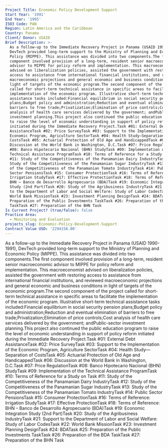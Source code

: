 ```yaml
---
Project Title: Economic Policy Development Support
Start Year: '1991'
End Year: '1995'
ISO3 Code: PAN
Region: Latin America and the Caribbean
Country: Panama
Client/ Donor: USAID
Brief Description: >-
  As a follow-up to the Immediate Recovery Project in Panama (USAID 1990-1991),
  DevTech provided long-term support to the Ministry of Planning and Economic
  Policy (MIPPE). This assistance was divided into two components.The first
  component involved provision of a long-term, resident senior macroeconomic
  advisor to MIPPE for policy reform and implementation. This macroeconomist
  advised on liberalization policies, assisted the government with restoring
  access to assistance from international financial institutions, and reviewed
  macroeconomic projections and general economic and business conditions in
  light of targets of the economic program.The second component of the project
  called for short-term technical assistance in specific areas to facilitate the
  implementation of the economic program. Illustrative short-term technical
  assistance tasks included:Financial equilibrium in social security pension
  plans;Budget policy and administration;Reduction and eventual elimination of
  barriers to free trade;Privatization;Elimination of price controls;Cost
  analysis of health care services delivered by the government; andPublic-sector
  investment planning.This project also continued the public education program
  to raise the level of economic understanding in support of policy reform
  initiated during the Immediate Recovery Project.Task #01: External Debt
  AssistanceTask #02: Price SurveyTask #03: Support to the Implementation of the
  Economic Program, Agriculture SectorTask #04: Health Study—Separation of
  CostsTask #05: Actuarial Protection of Old Age and HandicappedTask #06:
  Discussion at the World Bank in Washington, D.C.Task #07: Price RegulationTask
  #08: Banco Hipotecario Nacional (BHN) StudyTask #09: Implementation of the
  Technical Assistance ProgramTask #10: Terms of Reference for a Study on Task
  #11: Study of the Competitiveness of the Panamanian Dairy IndustryTask #12:
  Study of the Competitiveness of the Panamanian Sugar IndustryTask #13: Study
  of the Competitiveness of the Panamanian Tomato IndustryTask #14: Public
  Sector PensionsTask #15: Consumer ProtectionTask #16: Terms of Reference:
  Irrigation StudyTask #17: Effective ProtectionTask #18: Terms of Reference:
  BHN – Banco de Desarrollo Agropecuario (BDA)Task #19: Economic Integration
  Study (2nd Part)Task #20: Study of the Agribusiness IndustryTask #21: Support
  to the Department of Labor and Social Welfare: Study of Labor CodesTask #22:
  World Bank MissionTask #23: Investment Planning DesignTask #24: BDATask #25:
  Preparation of the Public Investments TaskTask #26: Preparation of the BDA
  TaskTask #27: Preparation of the BHN Task
Is Current Project? (true/false): false
Practice Area:
  - Monitoring and Evaluation
projects_slug: Economic-Policy-Development-Support
Contract Value USD: '2294158.00'
---
```

As a follow-up to the Immediate Recovery Project in Panama (USAID 1990-1991), DevTech provided long-term support to the Ministry of Planning and Economic Policy (MIPPE). This assistance was divided into two components.The first component involved provision of a long-term, resident senior macroeconomic advisor to MIPPE for policy reform and implementation. This macroeconomist advised on liberalization policies, assisted the government with restoring access to assistance from international financial institutions, and reviewed macroeconomic projections and general economic and business conditions in light of targets of the economic program.The second component of the project called for short-term technical assistance in specific areas to facilitate the implementation of the economic program. Illustrative short-term technical assistance tasks included:Financial equilibrium in social security pension plans;Budget policy and administration;Reduction and eventual elimination of barriers to free trade;Privatization;Elimination of price controls;Cost analysis of health care services delivered by the government; andPublic-sector investment planning.This project also continued the public education program to raise the level of economic understanding in support of policy reform initiated during the Immediate Recovery Project.Task #01: External Debt AssistanceTask #02: Price SurveyTask #03: Support to the Implementation of the Economic Program, Agriculture SectorTask #04: Health Study—Separation of CostsTask #05: Actuarial Protection of Old Age and HandicappedTask #06: Discussion at the World Bank in Washington, D.C.Task #07: Price RegulationTask #08: Banco Hipotecario Nacional (BHN) StudyTask #09: Implementation of the Technical Assistance ProgramTask #10: Terms of Reference for a Study on Task #11: Study of the Competitiveness of the Panamanian Dairy IndustryTask #12: Study of the Competitiveness of the Panamanian Sugar IndustryTask #13: Study of the Competitiveness of the Panamanian Tomato IndustryTask #14: Public Sector PensionsTask #15: Consumer ProtectionTask #16: Terms of Reference: Irrigation StudyTask #17: Effective ProtectionTask #18: Terms of Reference: BHN – Banco de Desarrollo Agropecuario (BDA)Task #19: Economic Integration Study (2nd Part)Task #20: Study of the Agribusiness IndustryTask #21: Support to the Department of Labor and Social Welfare: Study of Labor CodesTask #22: World Bank MissionTask #23: Investment Planning DesignTask #24: BDATask #25: Preparation of the Public Investments TaskTask #26: Preparation of the BDA TaskTask #27: Preparation of the BHN Task